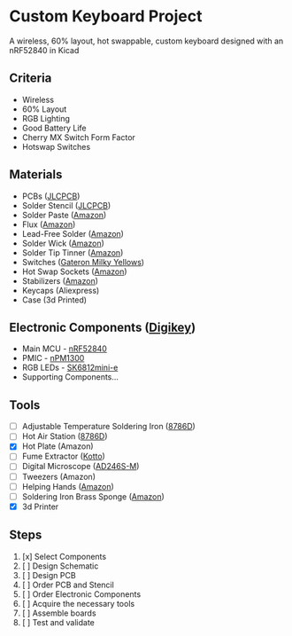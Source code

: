 # Custom Keyboard Project
A wireless, 60% layout, hot swappable, custom keyboard designed with an nRF52840 in Kicad

## Criteria
- Wireless
- 60% Layout
- RGB Lighting
- Good Battery Life
- Cherry MX Switch Form Factor
- Hotswap Switches

## Materials
- PCBs ([JLCPCB](https://jlcpcb.com))
- Solder Stencil ([JLCPCB](https://jlcpcb.com))
- Solder Paste ([Amazon](https://www.amazon.com/gp/product/B0BLSJQPR6/ref=ox_sc_act_title_7?smid=A1NSYQXYRWRLYY&psc=1))
- Flux ([Amazon](https://www.amazon.com/gp/product/B08KJRCYRH/ref=ox_sc_act_title_8?smid=A2GPLZGUK8NBW5&psc=1))
- Lead-Free Solder ([Amazon](https://www.amazon.com/gp/product/B07Q167J98/ref=ewc_pr_img_4?smid=A2SCLCWYE2XLX3&psc=1))
- Solder Wick ([Amazon](https://www.amazon.com/gp/product/B094GZ6CPZ/ref=ox_sc_act_title_11?smid=ATC1HM24MD6HA&psc=1))
- Solder Tip Tinner ([Amazon](https://www.amazon.com/gp/product/B00NS4J6BY/ref=ewc_pr_img_1?smid=A614WYM65K035&psc=1))
- Switches ([Gateron Milky Yellows](https://www.amazon.com/gp/product/B0BBPD1W9W/ref=ox_sc_act_title_13?smid=A3L9NMSYTD5SO9&psc=1))
- Hot Swap Sockets ([Amazon](https://www.amazon.com/gp/product/B0B4W9YMGM/ref=ox_sc_act_title_14?smid=A1G6HFHDKP9H5J&psc=1))
- Stabilizers ([Amazon](https://www.amazon.com/gp/product/B0CN36LV22/ref=ox_sc_act_title_12?smid=A1G6HFHDKP9H5J&psc=1))
- Keycaps (Aliexpress)
- Case (3d Printed)

## Electronic Components ([Digikey](https://www.digikey.com/))
- Main MCU - [nRF52840](https://www.nordicsemi.com/Products/nRF52840)
- PMIC - [nPM1300](https://www.nordicsemi.com/Products/nPM1300)
- RGB LEDs - [SK6812mini-e](https://www.aliexpress.us/item/3256809003632879.html?spm=a2g0o.order_list.order_list_main.5.75471802QNYOMN&gatewayAdapt=glo2usa)
- Supporting Components...

## Tools
- [ ] Adjustable Temperature Soldering Iron ([8786D](https://www.amazon.com/gp/product/B0BXN5NXFQ/ref=ox_sc_act_title_6?smid=A1YPRZ9PDHRQA5&psc=1))
- [ ] Hot Air Station ([8786D](https://www.amazon.com/gp/product/B0BXN5NXFQ/ref=ox_sc_act_title_6?smid=A1YPRZ9PDHRQA5&psc=1))
- [x] Hot Plate (Amazon)
- [ ] Fume Extractor ([Kotto](https://www.amazon.com/gp/product/B07VWDN29F/ref=ox_sc_act_title_2?smid=A38V7SOCF2OM8H&psc=1))
- [ ] Digital Microscope ([AD246S-M](https://www.amazon.com/gp/product/B09VPPS96M/ref=ox_sc_act_title_5?smid=A2YDP7W2SGBPL2&psc=1))
- [ ] Tweezers (Amazon)
- [ ] Helping Hands ([Amazon](https://www.amazon.com/gp/product/B0BHHVP467/ref=ox_sc_act_title_10?smid=A3FKADQL4BXVZ2&psc=1))
- [ ] Soldering Iron Brass Sponge ([Amazon](https://www.amazon.com/gp/product/B08FQBS97L/ref=ox_sc_act_title_9?smid=ATVPDKIKX0DER&psc=1))
- [x] 3d Printer

## Steps
1. [x] Select Components
2. [ ] Design Schematic
3. [ ] Design PCB
4. [ ] Order PCB and Stencil
5. [ ] Order Electronic Components
6. [ ] Acquire the necessary tools
7. [ ] Assemble boards
8. [ ] Test and validate
